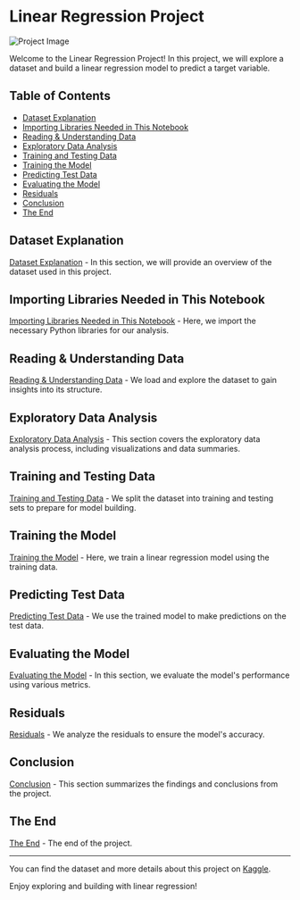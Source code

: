 # Linear Regression Project
![Project Image](https://miro.medium.com/max/1400/1*_xszvgfP2xIQz7krzbJMOA.png)

Welcome to the Linear Regression Project! In this project, we will explore a dataset and build a linear regression model to predict a target variable.

## Table of Contents
- [Dataset Explanation](#1)
- [Importing Libraries Needed in This Notebook](#2)
- [Reading & Understanding Data](#3)
- [Exploratory Data Analysis](#4)
- [Training and Testing Data](#5)
- [Training the Model](#6)
- [Predicting Test Data](#7)
- [Evaluating the Model](#8)
- [Residuals](#9)
- [Conclusion](#10)
- [The End](#the_end)

## Dataset Explanation
[Dataset Explanation](#1) - In this section, we will provide an overview of the dataset used in this project.

## Importing Libraries Needed in This Notebook
[Importing Libraries Needed in This Notebook](#2) - Here, we import the necessary Python libraries for our analysis.

## Reading & Understanding Data
[Reading & Understanding Data](#3) - We load and explore the dataset to gain insights into its structure.

## Exploratory Data Analysis
[Exploratory Data Analysis](#4) - This section covers the exploratory data analysis process, including visualizations and data summaries.

## Training and Testing Data
[Training and Testing Data](#5) - We split the dataset into training and testing sets to prepare for model building.

## Training the Model
[Training the Model](#6) - Here, we train a linear regression model using the training data.

## Predicting Test Data
[Predicting Test Data](#7) - We use the trained model to make predictions on the test data.

## Evaluating the Model
[Evaluating the Model](#8) - In this section, we evaluate the model's performance using various metrics.

## Residuals
[Residuals](#9) - We analyze the residuals to ensure the model's accuracy.

## Conclusion
[Conclusion](#10) - This section summarizes the findings and conclusions from the project.

## The End
[The End](#the_end) - The end of the project.

---



You can find the dataset and more details about this project on [Kaggle](https://www.kaggle.com/code/huseyincenik/exploring-linear-regression/notebook).

Enjoy exploring and building with linear regression!
